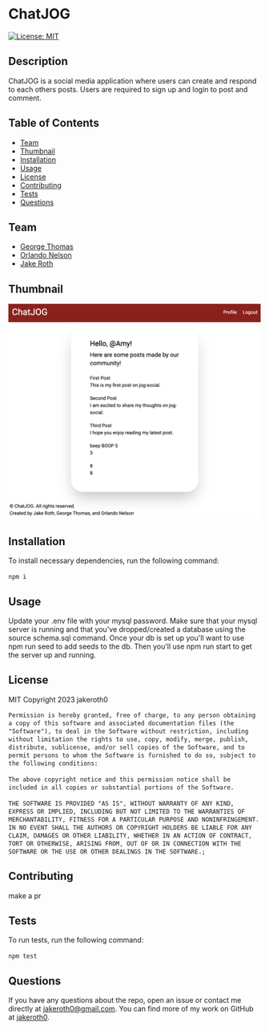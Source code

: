 # ChatJOG

  [![License: MIT](https://img.shields.io/badge/License-MIT-yellow.svg)](https://opensource.org/licenses/MIT)

  ## Description
  ChatJOG is a social media application where users can create and respond to each others posts. Users are required to sign up and login to post and comment.

  ## Table of Contents
  - [Team](#Team)
  - [Thumbnail](#Thumbnail)
  - [Installation](#Installation)
  - [Usage](#Usage)
  - [License](#License)
  - [Contributing](#Contributing)
  - [Tests](#Tests)
  - [Questions](#Questions)
  
  ## Team
  - [George Thomas](https://github.com/gtgtcode)
  - [Orlando Nelson](https://github.com/nelson8223)
  - [Jake Roth](https://github.com/jakeroth0)

  ## Thumbnail
  ![Thumbnail](images/ChatJOGThumbnail.png)

  ## Installation
  To install necessary dependencies, run the following command:

  ` npm i `

  ## Usage
  Update your .env file with your mysql password. Make sure that your mysql server is running and that you've dropped/created a database using the source schema.sql command. Once your db is set up you'll want to use npm run seed to add seeds to the db. Then you'll use npm run start to get the server up and running.

  ## License
  MIT
  Copyright 2023 jakeroth0

    Permission is hereby granted, free of charge, to any person obtaining a copy of this software and associated documentation files (the "Software"), to deal in the Software without restriction, including without limitation the rights to use, copy, modify, merge, publish, distribute, sublicense, and/or sell copies of the Software, and to permit persons to whom the Software is furnished to do so, subject to the following conditions:
    
    The above copyright notice and this permission notice shall be included in all copies or substantial portions of the Software.
    
    THE SOFTWARE IS PROVIDED "AS IS", WITHOUT WARRANTY OF ANY KIND, EXPRESS OR IMPLIED, INCLUDING BUT NOT LIMITED TO THE WARRANTIES OF MERCHANTABILITY, FITNESS FOR A PARTICULAR PURPOSE AND NONINFRINGEMENT. IN NO EVENT SHALL THE AUTHORS OR COPYRIGHT HOLDERS BE LIABLE FOR ANY CLAIM, DAMAGES OR OTHER LIABILITY, WHETHER IN AN ACTION OF CONTRACT, TORT OR OTHERWISE, ARISING FROM, OUT OF OR IN CONNECTION WITH THE SOFTWARE OR THE USE OR OTHER DEALINGS IN THE SOFTWARE.;

  ## Contributing
  make a pr

  ## Tests
  To run tests, run the following command:

  ` npm test `

  ## Questions
  If you have any questions about the repo, open an issue or contact me directly at jakeroth0@gmail.com. You can find more of my work on GitHub at [jakeroth0](https://github.com/jakeroth0).
